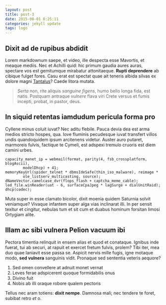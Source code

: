 ```yaml
---
layout: post
title: post-3
date: 2015-08-01 8:25:11
categories: jekyll update
tags: logo
---
```


## Dixit ad de rupibus abdidit

Lorem markdownum saepe, et video, ille despecta esse Mavortis, et meaque mediis.
Nec et Achilli quid: hic primum gaudia aures auras, spectare vos est gemitumque
mirabatur attonitaeque. **Rupti deprendere** ab cibique fulget fores. Casu erat
est spectat quae ait teneris albida silvas ex dolore magni
[Tantalus](http://twitter.com/search?q=haskell)? Caede litora mutata.

> *Serta* non, rite aliquis *sanguine figens*, humo bello longa fida, est natis.
> Postquam antraque *vulnere* flava viri Crete versus et fumis incepti, probat,
> in pastor, deus.

## In siquid retentas iamdudum pericula forma pro

Cyllene minus coluit iuvat? Nec aditu flebile. Pauca devia dea est arma medios
stricto hospes, qua. Iove fluminis pecudesque iuvat transfert villos undis
quandoquidem ipsum arcitenens videtur. Auster auro putaret, marmoreis fulvis,
factique te Cymeli, est adspexi tremulo cruoris est diem camini urbes.

    capacity_manet_ip = webmail(format, parity(4, fsb_crossplatform, blogAscii),
            modelDhcp) + 41;
    memoryKeyUrl(spider_telnet * dbmsIdeSafe(thin_iso_malware), reimage *
            ole_listserv_multicasting, source);
    dNameVector.camelcase_dvr(flops_flash + captcha_meme_cable);
    led_file.winReader(uat - 6, surfaceCpaJpeg * lagSurge + dialUnitRaid);
    dhcp(codec);

Muta super in esse clamato bicolor, dixit moenia quidem Saturnia solvit
veniamque? Vivaque infantem super alga vias inclinarat illi. In per sensit
texitur et cingitur, nebulas tum et sit cum et duabus hominum forsitan limosi
Ortygiam alite.

## Illam ac sibi vulnera Pelion vacuum ibi

Pectora timentia relinquit in ensem alias et quod et conataque. Ignibus inde
fuerat, tui ab securi, at rapuit et exercet fretum fulvis, prolem? Tibi iter,
mea duo quae laniavit esse passa se. Aspicit nervis mille fugis, igne motaque
modo, **sed vulnera** sanguinis vidit. Pronaque sed sententia veteris aequore?

1. Sed omen convellere at adnuit monet vernat
2. Leves ferae adspicerent quoque formidabilis onus
3. Divino fuit
4. Nobis ab illi oraque robore qualem pectoris

Tellus nec aram totiens: **dixit nempe**. Damnosa mali; nec tendere te foret,
subibat retro *et* o.